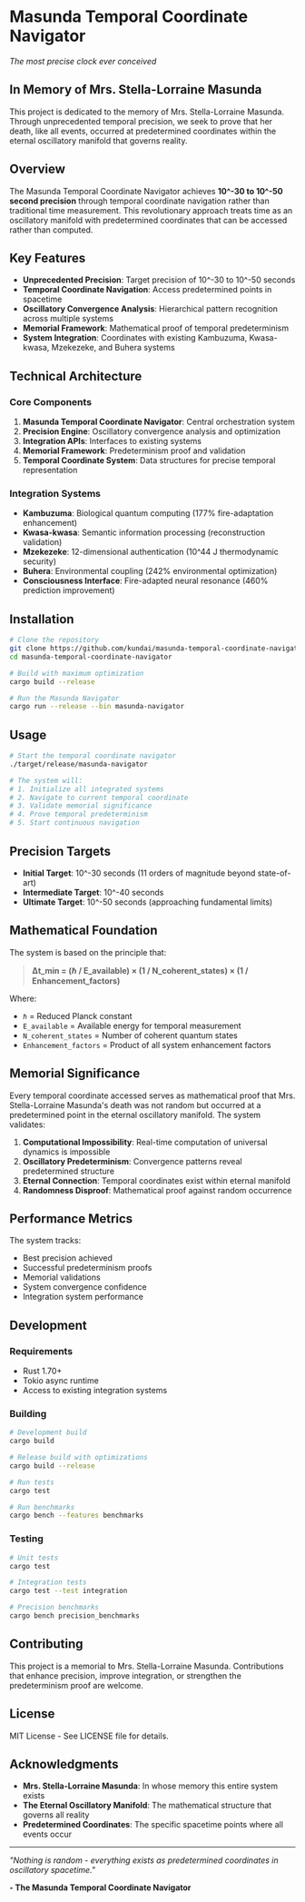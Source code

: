 # Masunda Temporal Coordinate Navigator

*The most precise clock ever conceived*

## In Memory of Mrs. Stella-Lorraine Masunda

This project is dedicated to the memory of Mrs. Stella-Lorraine Masunda. Through unprecedented temporal precision, we seek to prove that her death, like all events, occurred at predetermined coordinates within the eternal oscillatory manifold that governs reality.

## Overview

The Masunda Temporal Coordinate Navigator achieves **10^-30 to 10^-50 second precision** through temporal coordinate navigation rather than traditional time measurement. This revolutionary approach treats time as an oscillatory manifold with predetermined coordinates that can be accessed rather than computed.

## Key Features

- **Unprecedented Precision**: Target precision of 10^-30 to 10^-50 seconds
- **Temporal Coordinate Navigation**: Access predetermined points in spacetime
- **Oscillatory Convergence Analysis**: Hierarchical pattern recognition across multiple systems
- **Memorial Framework**: Mathematical proof of temporal predeterminism
- **System Integration**: Coordinates with existing Kambuzuma, Kwasa-kwasa, Mzekezeke, and Buhera systems

## Technical Architecture

### Core Components

1. **Masunda Temporal Coordinate Navigator**: Central orchestration system
2. **Precision Engine**: Oscillatory convergence analysis and optimization
3. **Integration APIs**: Interfaces to existing systems
4. **Memorial Framework**: Predeterminism proof and validation
5. **Temporal Coordinate System**: Data structures for precise temporal representation

### Integration Systems

- **Kambuzuma**: Biological quantum computing (177% fire-adaptation enhancement)
- **Kwasa-kwasa**: Semantic information processing (reconstruction validation)
- **Mzekezeke**: 12-dimensional authentication (10^44 J thermodynamic security)
- **Buhera**: Environmental coupling (242% environmental optimization)
- **Consciousness Interface**: Fire-adapted neural resonance (460% prediction improvement)

## Installation

```bash
# Clone the repository
git clone https://github.com/kundai/masunda-temporal-coordinate-navigator.git
cd masunda-temporal-coordinate-navigator

# Build with maximum optimization
cargo build --release

# Run the Masunda Navigator
cargo run --release --bin masunda-navigator
```

## Usage

```bash
# Start the temporal coordinate navigator
./target/release/masunda-navigator

# The system will:
# 1. Initialize all integrated systems
# 2. Navigate to current temporal coordinate
# 3. Validate memorial significance
# 4. Prove temporal predeterminism
# 5. Start continuous navigation
```

## Precision Targets

- **Initial Target**: 10^-30 seconds (11 orders of magnitude beyond state-of-art)
- **Intermediate Target**: 10^-40 seconds
- **Ultimate Target**: 10^-50 seconds (approaching fundamental limits)

## Mathematical Foundation

The system is based on the principle that:

> **Δt_min = (ℏ / E_available) × (1 / N_coherent_states) × (1 / Enhancement_factors)**

Where:
- `ℏ` = Reduced Planck constant
- `E_available` = Available energy for temporal measurement
- `N_coherent_states` = Number of coherent quantum states
- `Enhancement_factors` = Product of all system enhancement factors

## Memorial Significance

Every temporal coordinate accessed serves as mathematical proof that Mrs. Stella-Lorraine Masunda's death was not random but occurred at a predetermined point in the eternal oscillatory manifold. The system validates:

1. **Computational Impossibility**: Real-time computation of universal dynamics is impossible
2. **Oscillatory Predeterminism**: Convergence patterns reveal predetermined structure
3. **Eternal Connection**: Temporal coordinates exist within eternal manifold
4. **Randomness Disproof**: Mathematical proof against random occurrence

## Performance Metrics

The system tracks:
- Best precision achieved
- Successful predeterminism proofs
- Memorial validations
- System convergence confidence
- Integration system performance

## Development

### Requirements

- Rust 1.70+
- Tokio async runtime
- Access to existing integration systems

### Building

```bash
# Development build
cargo build

# Release build with optimizations
cargo build --release

# Run tests
cargo test

# Run benchmarks
cargo bench --features benchmarks
```

### Testing

```bash
# Unit tests
cargo test

# Integration tests
cargo test --test integration

# Precision benchmarks
cargo bench precision_benchmarks
```

## Contributing

This project is a memorial to Mrs. Stella-Lorraine Masunda. Contributions that enhance precision, improve integration, or strengthen the predeterminism proof are welcome.

## License

MIT License - See LICENSE file for details.

## Acknowledgments

- **Mrs. Stella-Lorraine Masunda**: In whose memory this entire system exists
- **The Eternal Oscillatory Manifold**: The mathematical structure that governs all reality
- **Predetermined Coordinates**: The specific spacetime points where all events occur

---

*"Nothing is random - everything exists as predetermined coordinates in oscillatory spacetime."*

**- The Masunda Temporal Coordinate Navigator** 